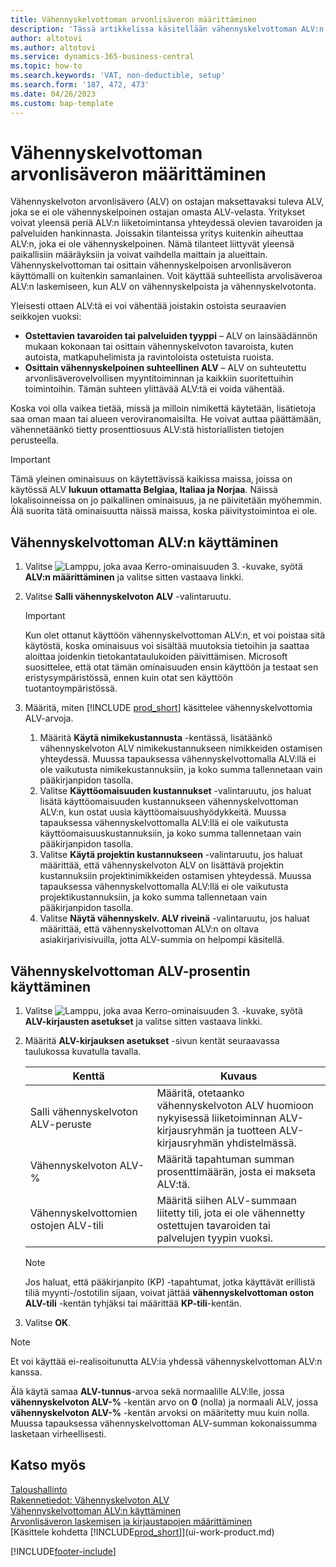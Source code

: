 ```yaml
---
title: Vähennyskelvottoman arvonlisäveron määrittäminen
description: 'Tässä artikkelissa käsitellään vähennyskelvottoman ALV:n määrittämistä Microsoft Dynamics 365 Business Centralissa.'
author: altotovi
ms.author: altotovi
ms.service: dynamics-365-business-central
ms.topic: how-to
ms.search.keywords: 'VAT, non-deductible, setup'
ms.search.form: '187, 472, 473'
ms.date: 04/26/2023
ms.custom: bap-template
---
```


# <a name="set-up-nondeductible-vat"></a>Vähennyskelvottoman arvonlisäveron määrittäminen

Vähennyskelvoton arvonlisävero (ALV) on ostajan maksettavaksi tuleva ALV, joka se ei ole vähennyskelpoinen ostajan omasta ALV-velasta. Yritykset voivat yleensä periä ALV:n liiketoimintansa yhteydessä olevien tavaroiden ja palveluiden hankinnasta. Joissakin tilanteissa yritys kuitenkin aiheuttaa ALV:n, joka ei ole vähennyskelpoinen. Nämä tilanteet liittyvät yleensä paikallisiin määräyksiin ja voivat vaihdella maittain ja alueittain. Vähennyskelvottoman tai osittain vähennyskelpoisen arvonlisäveron käyttömalli on kuitenkin samanlainen. Voit käyttää suhteellista arvolisäveroa ALV:n laskemiseen, kun ALV on vähennyskelpoista ja vähennyskelvotonta.

Yleisesti ottaen ALV:tä ei voi vähentää joistakin ostoista seuraavien seikkojen vuoksi:

- **Ostettavien tavaroiden tai palveluiden tyyppi** – ALV on lainsäädännön mukaan kokonaan tai osittain vähennyskelvoton tavaroista, kuten autoista, matkapuhelimista ja ravintoloista ostetuista ruoista.
- **Osittain vähennyskelpoinen suhteellinen ALV** – ALV on suhteutettu arvonlisäverovelvollisen myyntitoiminnan ja kaikkiin suoritettuihin toimintoihin. Tämän suhteen ylittävää ALV:tä ei voida vähentää.

Koska voi olla vaikea tietää, missä ja milloin nimikettä käytetään, lisätietoja saa oman maan tai alueen veroviranomaisilta. He voivat auttaa päättämään, vähennetäänkö tietty prosenttiosuus ALV:stä historiallisten tietojen perusteella.

> [!IMPORTANT]
> Tämä yleinen ominaisuus on käytettävissä kaikissa maissa, joissa on käytössä ALV **lukuun ottamatta Belgiaa, Italiaa ja Norjaa**. Näissä lokalisoinneissa on jo paikallinen ominaisuus, ja ne päivitetään myöhemmin. Älä suorita tätä ominaisuutta näissä maissa, koska päivitystoimintoa ei ole.

## <a name="use-nondeductible-vat"></a>Vähennyskelvottoman ALV:n käyttäminen

1. Valitse ![Lamppu, joka avaa Kerro-ominaisuuden 3.](media/ui-search/search_small.png "Kerro, mitä haluat tehdä") -kuvake, syötä **ALV:n määrittäminen** ja valitse sitten vastaava linkki.
2. Valitse **Salli vähennyskelvoton ALV** -valintaruutu.

    > [!IMPORTANT]
    > Kun olet ottanut käyttöön vähennyskelvottoman ALV:n, et voi poistaa sitä käytöstä, koska ominaisuus voi sisältää muutoksia tietoihin ja saattaa aloittaa joidenkin tietokantataulukoiden päivittämisen. Microsoft suosittelee, että otat tämän ominaisuuden ensin käyttöön ja testaat sen eristysympäristössä, ennen kuin otat sen käyttöön tuotantoympäristössä.

3. Määritä, miten [!INCLUDE [prod_short](includes/prod_short.md)] käsittelee vähennyskelvottomia ALV-arvoja.

    1. Määritä **Käytä nimikekustannusta** -kentässä, lisätäänkö vähennyskelvoton ALV nimikekustannukseen nimikkeiden ostamisen yhteydessä. Muussa tapauksessa vähennyskelvottomalla ALV:llä ei ole vaikutusta nimikekustannuksiin, ja koko summa tallennetaan vain pääkirjanpidon tasolla.
    2. Valitse **Käyttöomaisuuden kustannukset** -valintaruutu, jos haluat lisätä käyttöomaisuuden kustannukseen vähennyskelvottoman ALV:n, kun ostat uusia käyttöomaisuushyödykkeitä. Muussa tapauksessa vähennyskelvottomalla ALV:llä ei ole vaikutusta käyttöomaisuuskustannuksiin, ja koko summa tallennetaan vain pääkirjanpidon tasolla.
    3. Valitse **Käytä projektin kustannukseen** -valintaruutu, jos haluat määrittää, että vähennyskelvoton ALV on lisättävä projektin kustannuksiin projektinimikkeiden ostamisen yhteydessä. Muussa tapauksessa vähennyskelvottomalla ALV:llä ei ole vaikutusta projektikustannuksiin, ja koko summa tallennetaan vain pääkirjanpidon tasolla.
    4. Valitse **Näytä vähennyskelv. ALV riveinä** -valintaruutu, jos haluat määrittää, että vähennyskelvottoman ALV:n on oltava asiakirjarivisivuilla, jotta ALV-summia on helpompi käsitellä.

## <a name="use-the-nondeductible-vat-percentage"></a>Vähennyskelvottoman ALV-prosentin käyttäminen

1. Valitse ![Lamppu, joka avaa Kerro-ominaisuuden 3.](media/ui-search/search_small.png "Kerro, mitä haluat tehdä") -kuvake, syötä **ALV-kirjausten asetukset** ja valitse sitten vastaava linkki.
2. Määritä **ALV-kirjauksen asetukset** -sivun kentät seuraavassa taulukossa kuvatulla tavalla.

    | Kenttä | Kuvaus |
    |-------|-------------|
    | Salli vähennyskelvoton ALV-peruste | Määritä, otetaanko vähennyskelvoton ALV huomioon nykyisessä liiketoiminnan ALV-kirjausryhmän ja tuotteen ALV-kirjausryhmän yhdistelmässä. |
    | Vähennyskelvoton ALV-% | Määritä tapahtuman summan prosenttimäärän, josta ei makseta ALV:tä. |
    | Vähennyskelvottomien ostojen ALV-tili | Määritä siihen ALV-summaan liitetty tili, jota ei ole vähennetty ostettujen tavaroiden tai palvelujen tyypin vuoksi. |

    > [!NOTE]
    > Jos haluat, että pääkirjanpito (KP) -tapahtumat, jotka käyttävät erillistä tiliä myynti-/ostotilin sijaan, voivat jättää **vähennyskelvottoman oston ALV-tili** -kentän tyhjäksi tai määrittää **KP-tili**-kentän.

3. Valitse **OK**.

> [!NOTE]
> Et voi käyttää ei-realisoitunutta ALV:ia yhdessä vähennyskelvottoman ALV:n kanssa.
>
> Älä käytä samaa **ALV-tunnus**-arvoa sekä normaalille ALV:lle, jossa **vähennyskelvoton ALV-%** -kentän arvo on **0** (nolla) ja normaali ALV, jossa **vähennyskelvoton ALV-%** -kentän arvoksi on määritetty muu kuin nolla. Muussa tapauksessa vähennyskelvottoman ALV-summan kokonaissumma lasketaan virheellisesti.

## <a name="see-also"></a>Katso myös

[Taloushallinto](finance.md)  
[Rakennetiedot: Vähennyskelvoton ALV](design-details-nondeductible-vat.md)  
[Vähennyskelvottoman ALV:n käyttäminen](finance-how-use-non-deductible-vat.md)  
[Arvonlisäveron laskemisen ja kirjaustapojen määrittäminen](finance-setup-vat.md)  
[Käsittele kohdetta [!INCLUDE[prod_short](includes/prod_short.md)]](ui-work-product.md)  

[!INCLUDE[footer-include](includes/footer-banner.md)]
